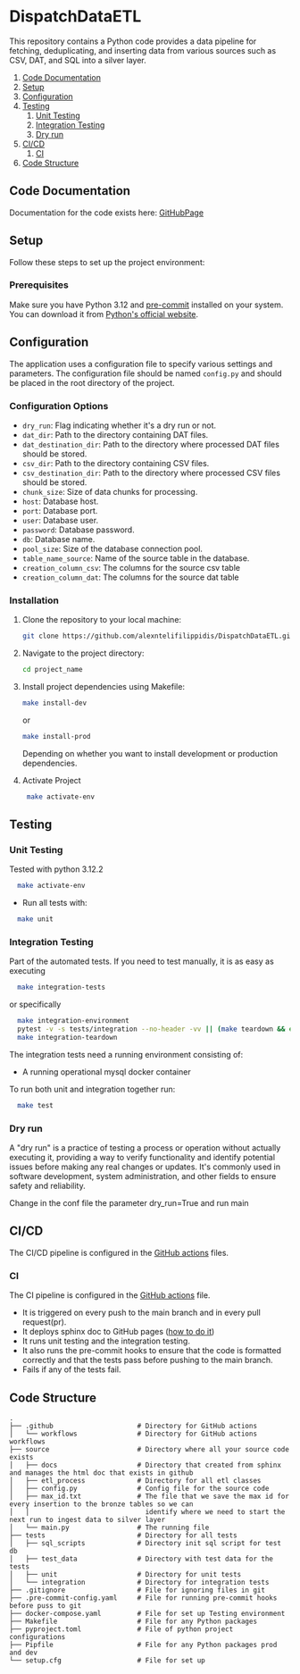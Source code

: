 # DispatchDataETL
This repository contains a Python code provides a data pipeline for fetching, deduplicating, 
and inserting data from various sources such as CSV, DAT, and SQL into a silver layer.

1. [Code Documentation](#code-documentation)
1. [Setup](#setup)
2. [Configuration](#configuration)
3. [Testing](#testing)
    1. [Unit Testing](#unit-testing)
    2. [Integration Testing](#integration-testing)
    3. [Dry run](#dry-run)
4. [CI/CD](#cicd)
    1. [CI](#ci)
5. [Code Structure](#code-structure)


## Code Documentation

Documentation for the code exists here: [GitHubPage](https://alexntelifilippidis.github.io/DispatchDataETL/)

## Setup

Follow these steps to set up the project environment:

### Prerequisites

Make sure you have Python 3.12 and [pre-commit](https://pre-commit.com/#intro) installed on your system. You can
download it from [Python's official website](https://www.python.org/downloads/).

## Configuration

The application uses a configuration file to specify various settings and parameters. The configuration file should be
named `config.py` and should be placed in the root directory of the project.

### Configuration Options

- `dry_run`: Flag indicating whether it's a dry run or not.
- `dat_dir`: Path to the directory containing DAT files.
- `dat_destination_dir`: Path to the directory where processed DAT files should be stored.
- `csv_dir`: Path to the directory containing CSV files.
- `csv_destination_dir`: Path to the directory where processed CSV files should be stored.
- `chunk_size`: Size of data chunks for processing.
- `host`: Database host.
- `port`: Database port.
- `user`: Database user.
- `password`: Database password.
- `db`: Database name.
- `pool_size`: Size of the database connection pool.
- `table_name_source`: Name of the source table in the database.
- `creation_column_csv`: The columns for the source csv table
- `creation_column_dat`: The columns for the source dat table

### Installation

1. Clone the repository to your local machine:

    ```bash
    git clone https://github.com/alexntelifilippidis/DispatchDataETL.git
    ```

2. Navigate to the project directory:

    ```bash
    cd project_name
    ```


3. Install project dependencies using Makefile:

    ```bash
    make install-dev
    ```

   or

    ```bash
    make install-prod
    ```

   Depending on whether you want to install development or production dependencies.


4. Activate Project
   ```bash
    make activate-env
    ```

## Testing

### Unit Testing

Tested with python 3.12.2

```bash
  make activate-env
```

- Run all tests with:

```bash
  make unit
 ```

### Integration Testing

Part of the automated tests. If you need to test manually, it is as easy as executing

```bash
  make integration-tests
```

or specifically

```bash
  make integration-environment
  pytest -v -s tests/integration --no-header -vv || (make teardown && exit 1)
  make integration-teardown
```

The integration tests need a running environment consisting of:

- A running operational mysql docker container

To run both unit and integration together run:

```bash
  make test
```

### Dry run

A "dry run" is a practice of testing a process or operation without actually executing it, providing a way to verify
functionality and identify potential issues before making any real changes or updates. It's commonly used in software
development, system administration, and other fields to ensure safety and reliability.

Change in the conf file the parameter dry_run=True and run main

## CI/CD

The CI/CD pipeline is configured in the [GitHub actions](.github/workflows) files.

### CI

The CI pipeline is configured in the [GitHub actions](.github/workflows/ci.yml) file.

- It is triggered on every push to the main branch and in every pull request(pr).
- It deploys sphinx doc to GitHub pages ([how to do it](https://redandgreen.co.uk/sphinx-to-github-pages-via-github-actions/python-code/))
- It runs unit testing and the integration testing.
- It also runs the pre-commit hooks to ensure that the code is formatted correctly and that the tests pass before
  pushing to the main branch.
- Fails if any of the tests fail.

## Code Structure

```
.
├── .github                     # Directory for GitHub actions
│   └── workflows               # Directory for GitHub actions workflows
├── source                      # Directory where all your source code exists
│   ├── docs                    # Directory that created from sphinx and manages the html doc that exists in github
│   ├── etl_process             # Directory for all etl classes
│   ├── config.py               # Config file for the source code
│   ├── max_id.txt              # The file that we save the max id for every insertion to the bronze tables so we can 
│   │                             identify where we need to start the next run to ingest data to silver layer
│   └── main.py                 # The running file           
├── tests                       # Directory for all tests
│   ├── sql_scripts             # Directory init sql script for test db
│   ├── test_data               # Directory with test data for the tests
│   ├── unit                    # Directory for unit tests
│   └── integration             # Directory for integration tests
├── .gitignore                  # File for ignoring files in git
├── .pre-commit-config.yaml     # File for running pre-commit hooks before puss to git
├── docker-compose.yaml         # File for set up Testing environment 
├── Makefile                    # File for any Python packages 
├── pyproject.toml              # File of python project configurations
├── Pipfile                     # File for any Python packages prod and dev
└── setup.cfg                   # File for set up

```